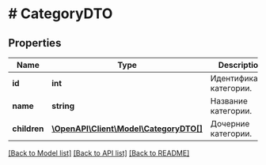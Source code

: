 # # CategoryDTO

## Properties

Name | Type | Description | Notes
------------ | ------------- | ------------- | -------------
**id** | **int** | Идентификатор категории. |
**name** | **string** | Название категории. |
**children** | [**\OpenAPI\Client\Model\CategoryDTO[]**](CategoryDTO.md) | Дочерние категории. | [optional]

[[Back to Model list]](../../README.md#models) [[Back to API list]](../../README.md#endpoints) [[Back to README]](../../README.md)
